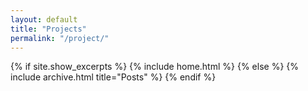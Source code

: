 ```yaml
---
layout: default
title: "Projects"
permalink: "/project/"
---
```


{% if site.show_excerpts %}
  {% include home.html %}
{% else %}
  {% include archive.html title="Posts" %}
{% endif %}
